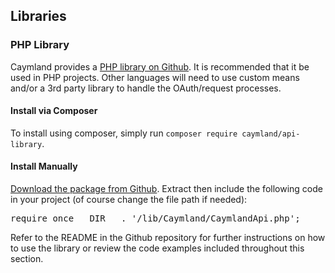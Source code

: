 ## Libraries

### PHP Library

Caymland provides a [PHP library on Github](https://packagist.org/packages/caymland/api-library). It is recommended that it be used in PHP projects. Other languages will need to use custom means and/or a 3rd party library to handle the OAuth/request processes.

#### Install via Composer

To install using composer, simply run `composer require caymland/api-library`.
 
#### Install Manually

[Download the package from Github](https://github.com/caymland/api-library/archive/master.zip). Extract then include the following code in your project (of course change the file path if needed):

<pre class="inline">
require_once __DIR__ . '/lib/Caymland/CaymlandApi.php';
</pre>

<aside class="notice">
Refer to the README in the Github repository for further instructions on how to use the library or review the code examples included throughout this section.
</aside>
